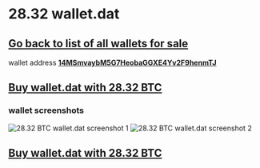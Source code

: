 # 28.32 wallet.dat

## [Go back to list of all wallets for sale](https://github.com/mady2077/walletBTC)

wallet address **[14MSmvaybM5G7HeobaGGXE4Yv2F9henmTJ](https://www.blockchain.com/btc/address/14MSmvaybM5G7HeobaGGXE4Yv2F9henmTJ)**

## [Buy wallet.dat with 28.32 BTC](https://satoshidisk.com/pay/CBJBBi)

### wallet screenshots 
![28.32 BTC wallet.dat screenshot 1](https://i.imgur.com/iEbD3YA.png)
![28.32 BTC wallet.dat screenshot 2](https://i.imgur.com/iPcZXBS.png)

## [Buy wallet.dat with 28.32 BTC](https://satoshidisk.com/pay/CBJBBi)